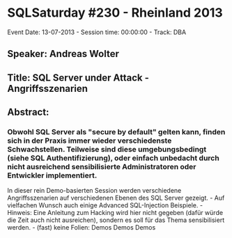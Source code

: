 # SQLSaturday #230 - Rheinland 2013
Event Date: 13-07-2013 - Session time: 00:00:00 - Track: DBA
## Speaker: Andreas Wolter
## Title: SQL Server under Attack - Angriffsszenarien
## Abstract:
### Obwohl SQL Server als "secure by default" gelten kann, finden sich in der Praxis immer wieder verschiedenste Schwachstellen. Teilweise sind diese umgebungsbedingt (siehe SQL Authentifizierung), oder einfach unbedacht durch nicht ausreichend sensibilisierte Administratoren oder Entwickler implementiert.
In dieser rein Demo-basierten Session werden verschiedene Angriffsszenarien auf verschiedenen Ebenen des SQL Server gezeigt. - Auf vielfachen Wunsch auch einige Advanced SQL-Injection Beispiele. - Hinweis: Eine Anleitung zum Hacking wird hier nicht gegeben (dafür würde die Zeit auch nicht ausreichen), sondern es soll für das Thema sensibilisiert werden. - (fast) keine Folien: Demos Demos Demos
